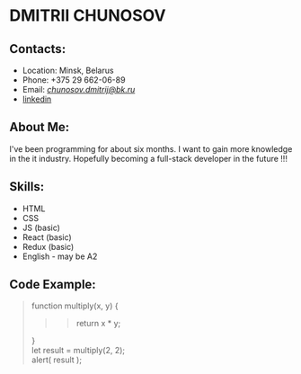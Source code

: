 # DMITRII CHUNOSOV

## Contacts:

- Location: Minsk, Belarus
- Phone: +375 29 662-06-89
- Email: *chunosov.dmitrij@bk.ru*
- [linkedin](https://www.linkedin.com/in/dmitrii-chunosov-b05936212/)

## About Me:

I've been programming for about six months. I want to gain more knowledge in the it industry. Hopefully becoming a full-stack developer in the future !!!

## Skills:

- HTML
- CSS
- JS (basic)
- React (basic)
- Redux (basic)
- English - may be A2

## Code Example:

> function multiply(x, y) {
>
> > > return x \* y;
>
> }  
> let result = multiply(2, 2);  
> alert( result );
